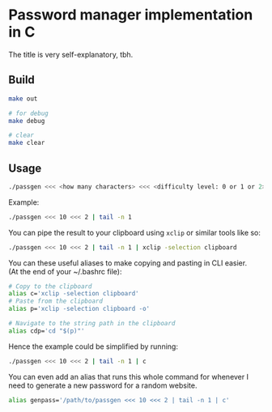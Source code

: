 # Password manager implementation in C
The title is very self-explanatory, tbh.

## Build
```bash
make out

# for debug
make debug

# clear
make clear
```

## Usage
```bash
./passgen <<< <how many characters> <<< <difficulty level: 0 or 1 or 2> | tail -n 1
````

Example:
```bash
./passgen <<< 10 <<< 2 | tail -n 1
````

You can pipe the result to your clipboard using `xclip` or similar tools like so:
```bash
./passgen <<< 10 <<< 2 | tail -n 1 | xclip -selection clipboard
````

You can these useful aliases to make copying and pasting in CLI easier.   
(At the end of your ~/.bashrc file):
```bash
# Copy to the clipboard
alias c='xclip -selection clipboard'
# Paste from the clipboard
alias p='xclip -selection clipboard -o'

# Navigate to the string path in the clipboard 
alias cdp='cd "$(p)"'
````

Hence the example could be simplified by running: 
```bash
./passgen <<< 10 <<< 2 | tail -n 1 | c
````

You can even add an alias that runs this whole command for whenever I need to generate a new
password for a random website.
```bash
alias genpass='/path/to/passgen <<< 10 <<< 2 | tail -n 1 | c' 
```

